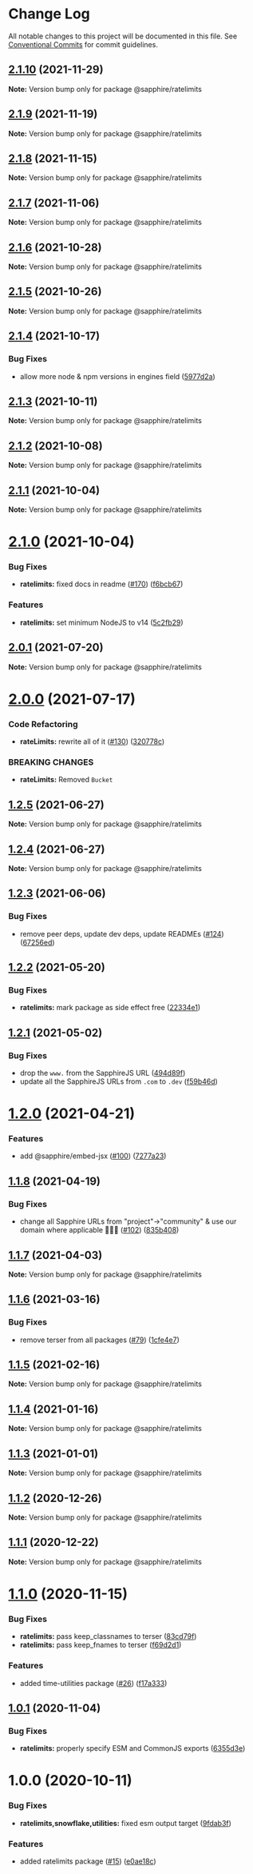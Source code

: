 # Change Log

All notable changes to this project will be documented in this file.
See [Conventional Commits](https://conventionalcommits.org) for commit guidelines.

## [2.1.10](https://github.com/sapphiredev/utilities/compare/@sapphire/ratelimits@2.1.9...@sapphire/ratelimits@2.1.10) (2021-11-29)

**Note:** Version bump only for package @sapphire/ratelimits

## [2.1.9](https://github.com/sapphiredev/utilities/compare/@sapphire/ratelimits@2.1.8...@sapphire/ratelimits@2.1.9) (2021-11-19)

**Note:** Version bump only for package @sapphire/ratelimits

## [2.1.8](https://github.com/sapphiredev/utilities/compare/@sapphire/ratelimits@2.1.7...@sapphire/ratelimits@2.1.8) (2021-11-15)

**Note:** Version bump only for package @sapphire/ratelimits

## [2.1.7](https://github.com/sapphiredev/utilities/compare/@sapphire/ratelimits@2.1.6...@sapphire/ratelimits@2.1.7) (2021-11-06)

**Note:** Version bump only for package @sapphire/ratelimits

## [2.1.6](https://github.com/sapphiredev/utilities/compare/@sapphire/ratelimits@2.1.5...@sapphire/ratelimits@2.1.6) (2021-10-28)

**Note:** Version bump only for package @sapphire/ratelimits

## [2.1.5](https://github.com/sapphiredev/utilities/compare/@sapphire/ratelimits@2.1.4...@sapphire/ratelimits@2.1.5) (2021-10-26)

**Note:** Version bump only for package @sapphire/ratelimits

## [2.1.4](https://github.com/sapphiredev/utilities/compare/@sapphire/ratelimits@2.1.3...@sapphire/ratelimits@2.1.4) (2021-10-17)

### Bug Fixes

-   allow more node & npm versions in engines field ([5977d2a](https://github.com/sapphiredev/utilities/commit/5977d2a30a4b2cfdf84aff3f33af03ffde1bbec5))

## [2.1.3](https://github.com/sapphiredev/utilities/compare/@sapphire/ratelimits@2.1.2...@sapphire/ratelimits@2.1.3) (2021-10-11)

**Note:** Version bump only for package @sapphire/ratelimits

## [2.1.2](https://github.com/sapphiredev/utilities/compare/@sapphire/ratelimits@2.1.1...@sapphire/ratelimits@2.1.2) (2021-10-08)

**Note:** Version bump only for package @sapphire/ratelimits

## [2.1.1](https://github.com/sapphiredev/utilities/compare/@sapphire/ratelimits@2.1.0...@sapphire/ratelimits@2.1.1) (2021-10-04)

**Note:** Version bump only for package @sapphire/ratelimits

# [2.1.0](https://github.com/sapphiredev/utilities/compare/@sapphire/ratelimits@2.0.1...@sapphire/ratelimits@2.1.0) (2021-10-04)

### Bug Fixes

-   **ratelimits:** fixed docs in readme ([#170](https://github.com/sapphiredev/utilities/issues/170)) ([f6bcb67](https://github.com/sapphiredev/utilities/commit/f6bcb67f453e8167237bf0b6c03514b14092fda7))

### Features

-   **ratelimits:** set minimum NodeJS to v14 ([5c2fb29](https://github.com/sapphiredev/utilities/commit/5c2fb29a8db614a2a7583b74948ca99c193039de))

## [2.0.1](https://github.com/sapphiredev/utilities/compare/@sapphire/ratelimits@2.0.0...@sapphire/ratelimits@2.0.1) (2021-07-20)

**Note:** Version bump only for package @sapphire/ratelimits

# [2.0.0](https://github.com/sapphiredev/utilities/compare/@sapphire/ratelimits@1.2.5...@sapphire/ratelimits@2.0.0) (2021-07-17)

### Code Refactoring

-   **rateLimits:** rewrite all of it ([#130](https://github.com/sapphiredev/utilities/issues/130)) ([320778c](https://github.com/sapphiredev/utilities/commit/320778ca65cbf3591bd1ce0b1f2eb430693eef9a))

### BREAKING CHANGES

-   **rateLimits:** Removed `Bucket`

## [1.2.5](https://github.com/sapphiredev/utilities/compare/@sapphire/ratelimits@1.2.4...@sapphire/ratelimits@1.2.5) (2021-06-27)

**Note:** Version bump only for package @sapphire/ratelimits

## [1.2.4](https://github.com/sapphiredev/utilities/compare/@sapphire/ratelimits@1.2.3...@sapphire/ratelimits@1.2.4) (2021-06-27)

**Note:** Version bump only for package @sapphire/ratelimits

## [1.2.3](https://github.com/sapphiredev/utilities/compare/@sapphire/ratelimits@1.2.2...@sapphire/ratelimits@1.2.3) (2021-06-06)

### Bug Fixes

-   remove peer deps, update dev deps, update READMEs ([#124](https://github.com/sapphiredev/utilities/issues/124)) ([67256ed](https://github.com/sapphiredev/utilities/commit/67256ed43b915b02a8b5c68230ba82d6210c5032))

## [1.2.2](https://github.com/sapphiredev/utilities/compare/@sapphire/ratelimits@1.2.1...@sapphire/ratelimits@1.2.2) (2021-05-20)

### Bug Fixes

-   **ratelimits:** mark package as side effect free ([22334e1](https://github.com/sapphiredev/utilities/commit/22334e1b1786b29d2b4c90dbdb3fc5e988f90e5b))

## [1.2.1](https://github.com/sapphiredev/utilities/compare/@sapphire/ratelimits@1.2.0...@sapphire/ratelimits@1.2.1) (2021-05-02)

### Bug Fixes

-   drop the `www.` from the SapphireJS URL ([494d89f](https://github.com/sapphiredev/utilities/commit/494d89ffa04f78c195b93d7905b3232884f7d7e2))
-   update all the SapphireJS URLs from `.com` to `.dev` ([f59b46d](https://github.com/sapphiredev/utilities/commit/f59b46d1a0ebd39cad17b17d71cd3b9da808d5fd))

# [1.2.0](https://github.com/sapphiredev/utilities/compare/@sapphire/ratelimits@1.1.8...@sapphire/ratelimits@1.2.0) (2021-04-21)

### Features

-   add @sapphire/embed-jsx ([#100](https://github.com/sapphiredev/utilities/issues/100)) ([7277a23](https://github.com/sapphiredev/utilities/commit/7277a236015236ed8e81b7882875410facc4ce17))

## [1.1.8](https://github.com/sapphiredev/utilities/compare/@sapphire/ratelimits@1.1.7...@sapphire/ratelimits@1.1.8) (2021-04-19)

### Bug Fixes

-   change all Sapphire URLs from "project"->"community" & use our domain where applicable 👨‍🌾🚜 ([#102](https://github.com/sapphiredev/utilities/issues/102)) ([835b408](https://github.com/sapphiredev/utilities/commit/835b408e8e57130c3787aca2e32613346ff23e4d))

## [1.1.7](https://github.com/sapphiredev/utilities/compare/@sapphire/ratelimits@1.1.6...@sapphire/ratelimits@1.1.7) (2021-04-03)

**Note:** Version bump only for package @sapphire/ratelimits

## [1.1.6](https://github.com/sapphiredev/utilities/compare/@sapphire/ratelimits@1.1.5...@sapphire/ratelimits@1.1.6) (2021-03-16)

### Bug Fixes

-   remove terser from all packages ([#79](https://github.com/sapphiredev/utilities/issues/79)) ([1cfe4e7](https://github.com/sapphiredev/utilities/commit/1cfe4e7c804e62c142495686d2b83b81d0026c02))

## [1.1.5](https://github.com/sapphiredev/utilities/compare/@sapphire/ratelimits@1.1.4...@sapphire/ratelimits@1.1.5) (2021-02-16)

**Note:** Version bump only for package @sapphire/ratelimits

## [1.1.4](https://github.com/sapphiredev/utilities/compare/@sapphire/ratelimits@1.1.3...@sapphire/ratelimits@1.1.4) (2021-01-16)

**Note:** Version bump only for package @sapphire/ratelimits

## [1.1.3](https://github.com/sapphiredev/utilities/compare/@sapphire/ratelimits@1.1.2...@sapphire/ratelimits@1.1.3) (2021-01-01)

**Note:** Version bump only for package @sapphire/ratelimits

## [1.1.2](https://github.com/sapphiredev/utilities/compare/@sapphire/ratelimits@1.1.1...@sapphire/ratelimits@1.1.2) (2020-12-26)

**Note:** Version bump only for package @sapphire/ratelimits

## [1.1.1](https://github.com/sapphiredev/utilities/compare/@sapphire/ratelimits@1.1.0...@sapphire/ratelimits@1.1.1) (2020-12-22)

**Note:** Version bump only for package @sapphire/ratelimits

# [1.1.0](https://github.com/sapphiredev/utilities/compare/@sapphire/ratelimits@1.0.1...@sapphire/ratelimits@1.1.0) (2020-11-15)

### Bug Fixes

-   **ratelimits:** pass keep_classnames to terser ([83cd79f](https://github.com/sapphiredev/utilities/commit/83cd79fe0347d443d1ca7abf0d89169b848363dc))
-   **ratelimits:** pass keep_fnames to terser ([f69d2d1](https://github.com/sapphiredev/utilities/commit/f69d2d1eb3211c40f00150bb113b2c1e34fd1c48))

### Features

-   added time-utilities package ([#26](https://github.com/sapphiredev/utilities/issues/26)) ([f17a333](https://github.com/sapphiredev/utilities/commit/f17a3339667a452e8745fad7884272176e5d65e8))

## [1.0.1](https://github.com/sapphiredev/utilities/compare/@sapphire/ratelimits@1.0.0...@sapphire/ratelimits@1.0.1) (2020-11-04)

### Bug Fixes

-   **ratelimits:** properly specify ESM and CommonJS exports ([6355d3e](https://github.com/sapphiredev/utilities/commit/6355d3e5876cf64e3c71e89f213e66c8990778ae))

# 1.0.0 (2020-10-11)

### Bug Fixes

-   **ratelimits,snowflake,utilities:** fixed esm output target ([9fdab3f](https://github.com/sapphiredev/utilities/commit/9fdab3fca283c8c0b47cc32661c5cf8e0a5e583c))

### Features

-   added ratelimits package ([#15](https://github.com/sapphiredev/utilities/issues/15)) ([e0ae18c](https://github.com/sapphiredev/utilities/commit/e0ae18c5e1d0ae4e68a982829f1cf251fddfc80d))
